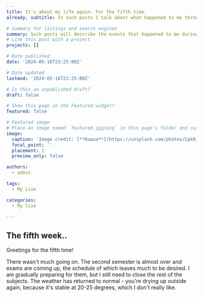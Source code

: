 ```yaml
---
title: It's about my life again. For the fifth time
already, subtitle: In such posts I talk about what happened to me throughout the week, have fun reading!

# Summary for listings and search engines
summary: Such posts will describe the events that happened to me during the week, it will not take much time.
# Link this post with a project
projects: []

# Date published
date: '2024-05-16T23:25:00Z'

# Date updated
lastmod: '2024-05-16T23:25:00Z'

# Is this an unpublished draft?
draft: false

# Show this page in the Featured widget?
featured: false

# Featured image
# Place an image named `featured.jpg/png` in this page's folder and customize its options here.
image:
  caption: 'Image credit: [**Кошка**](https://unsplash.com/photos/CpkOjOcXdUY)'
  focal_point: ''
  placement: 2
  preview_only: false

authors:
  - admin

tags:
  - My Live

categories:
  - My live

---
```


## The fifth week..

Greetings for the fifth time!

There wasn't much going on. The second semester is almost over and exams are coming up, the schedule of which leaves much to be desired. I am gradually preparing for them, but I still need to close the rest of the subjects. The weather has returned to normal - you're drying up outside again, because it's stable at 20-25 degrees, which I don't really like.

